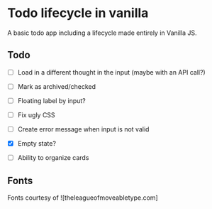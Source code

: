 # Todo lifecycle in vanilla
A basic todo app including a lifecycle made entirely in Vanilla JS.

## Todo

- [ ] Load in a different thought in the input (maybe with an API call?)
- [ ] Mark as archived/checked
- [ ] Floating label by input?
- [ ] Fix ugly CSS
- [ ] Create error message when input is not valid
- [X] Empty state?
- [ ] Ability to organize cards


## Fonts
Fonts courtesy of ![theleagueofmoveabletype.com]